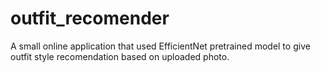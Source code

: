 # outfit_recomender
A small online application that used EfficientNet pretrained model to give outfit style recomendation based on uploaded photo.
